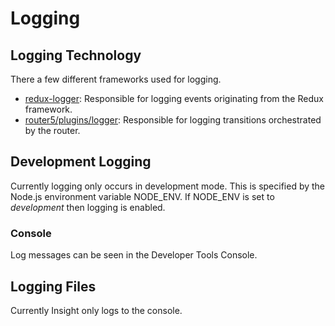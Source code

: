 # Logging

## Logging Technology
There a few different frameworks used for logging.

* [redux-logger](https://www.npmjs.com/package/redux-logger): Responsible for logging events originating from the Redux framework.
* [router5/plugins/logger](https://github.com/router5/router5/blob/master/packages/router5-plugin-logger/modules/index.ts): Responsible for logging transitions orchestrated by the router.

## Development Logging
Currently logging only occurs in development mode. This is specified by the Node.js environment variable NODE_ENV. If NODE_ENV is set to _development_ then logging is enabled.

### Console
Log messages can be seen in the Developer Tools Console.

## Logging Files
Currently Insight only logs to the console.
